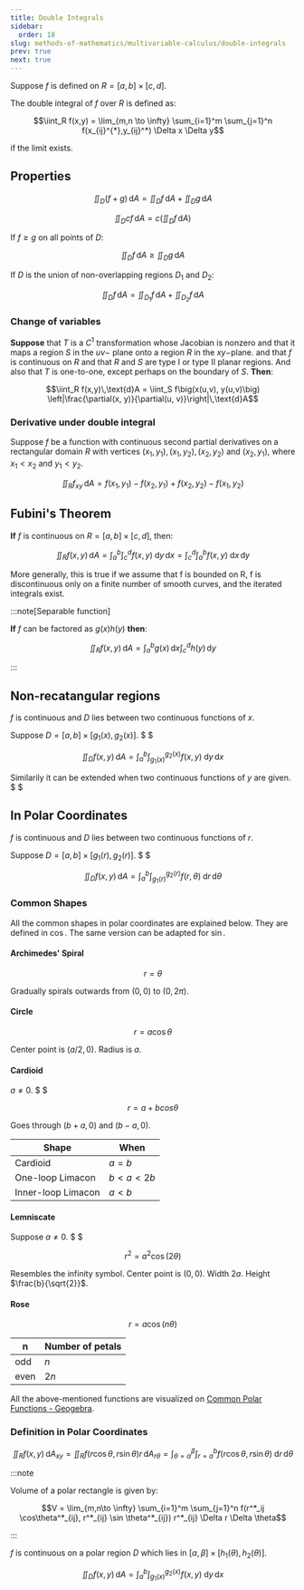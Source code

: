 ```yaml
---
title: Double Integrals
sidebar:
  order: 18
slug: methods-of-mathematics/multivariable-calculus/double-integrals
prev: true
next: true
---
```


Suppose $f$ is defined on $R = [a,b] \times [c,d]$.

The double integral of $f$ over $R$ is defined as:

```math
\iint_R f(x,y) = \lim_{m,n \to \infty} \sum_{i=1}^m \sum_{j=1}^n f(x_{ij}^{*},y_{ij}^*) \Delta x \Delta y
```

if the limit exists.

## Properties

```math
\iint_D (f + g)\,\text{d}A =
\iint_D f\,\text{d}A +
\iint_D g\,\text{d}A
```

```math
\iint_D cf\,\text{d}A =
c\left(\iint_D f\,\text{d}A\right)
```

If $f \ge g$ on all points of $D$:

```math
\iint_D f\,\text{d}A \ge
\iint_D g\,\text{d}A
```

If $D$ is the union of non-overlapping regions $D_1$ and $D_2$:

```math
\iint_D f\,\text{d}A =
\iint_{D_1} f\,\text{d}A +
\iint_{D_2} f\,\text{d}A
```

### Change of variables

**Suppose** that $T$ is a $C^1$ transformation whose Jacobian is nonzero and that it maps a region
$S$ in the $uv$− plane onto a region $R$ in the $xy$−plane. and that $f$ is continuous on $R$ and that $R$ and $S$ are type I or type II planar regions. And also that $T$ is one-to-one, except perhaps on the boundary of $S$. **Then**:

```math
\iint_R f(x,y)\,\text{d}A =
\iint_S f\big(x(u,v), y(u,v)\big) \left|\frac{\partial(x, y)}{\partial(u, v)}\right|\,\text{d}A
```

### Derivative under double integral

Suppose $f$ be a function with continuous second partial derivatives on a rectangular
domain $R$ with vertices $(x_1, y_1),(x_1, y_2),(x_2, y_2)$ and $(x_2, y_1)$, where $x_1 < x_2$ and
$y_1 < y_2$.

```math
\iint_R f_{xy} \,\text{d}A = f(x_1, y_1) - f(x_2, y_1) + f(x_2, y_2) - f(x_1, y_2)
```

## Fubini's Theorem

**If** $f$ is continuous on $R = [a,b] \times [c,d]$, then:

```math
\iint_R f(x,y)\,\text{d}A =
\int_a^b \int_c^d f(x,y)\;\text{d}y\,\text{d}x =
\int_c^d \int_a^b f(x,y)\;\text{d}x\,\text{d}y
```

More generally, this is true if we assume that f is bounded on R, f is discontinuous only on a finite number of
smooth curves, and the iterated integrals exist.

:::note[Separable function]

**If** $f$ can be factored as $g(x)h(y)$ **then**:

```math
\iint_R f(x,y)\,\text{d}A =\int_a^b g(x)\,\text{d}x \int_c^d h(y)\,\text{d}y
```

:::

## Non-recatangular regions

$f$ is continuous and $D$ lies between two continuous functions of $x$.

Suppose $D = [a,b] \times [g_1(x), g_2(x)]$. $ $

```math
\iint_D f(x,y)\,\text{d}A =\int_a^b \int_{g_1(x)}^{g_2(x)} f(x,y)\;\text{d}y\,\text{d}x
```

Similarily it can be extended when two continuous functions of $y$ are given. $ $

## In Polar Coordinates

$f$ is continuous and $D$ lies between two continuous functions of $r$.

Suppose $D = [a,b] \times [g_1(r), g_2(r)]$. $ $

```math
\iint_D f(x,y)\,\text{d}A =\int_a^b \int_{g_1(r)}^{g_2(r)} f(r,\theta)\;\text{d}r\,\text{d}\theta
```

### Common Shapes

All the common shapes in polar coordinates are explained below. They are defined in $\cos$. The same version can be adapted for $\sin$.

#### Archimedes' Spiral

```math
r=\theta
```

Gradually spirals outwards from $(0,0)$ to $(0, 2\pi)$.

#### Circle

```math
r=a\cos\theta
```

Center point is $(a/2,0)$. Radius is $a$.

#### Cardioid

$a\neq 0$. $ $

```math
r=a+bcos\theta
```

Goes through $(b+a,0)$ and $(b-a,0)$.

| Shape              | When             |
| ------------------ | ---------------- |
| Cardioid           | $a=b$            |
| One-loop Limacon   | $b \lt a \lt 2b$ |
| Inner-loop Limacon | $a \lt b$         |

#### Lemniscate

Suppose $a\neq 0$. $ $

```math
r^2 = a^2 \cos(2\theta)
```

Resembles the infinity symbol. Center point is $(0,0)$. Width $2a$. Height $\frac{b}{\sqrt{2}}$.

#### Rose

```math
r = a \cos (n\theta)
```

| n    | Number of petals |
| ---- | ---------------- |
| odd  | $n$              |
| even | $2n$             |

All the above-mentioned functions are visualized on [Common Polar Functions - Geogebra](https://www.geogebra.org/graphing/x4ykj7hk).

### Definition in Polar Coordinates

```math
\iint_R f(x,y)\,\text{d}A_{xy}=
\iint_R f(r \cos\theta, r \sin\theta)r \,\text{d}A_{r\theta}=
\int_{\theta=\alpha}^\beta \int_{r=a}^{b} f(r\cos\theta,r\sin\theta)\;\text{d}r\,\text{d}\theta
```

:::note

Volume of a polar rectangle is given by:

```math
V = \lim_{m,n\to \infty}
\sum_{i=1}^m 
\sum_{j=1}^n
f(r^*_ij \cos\theta^*_{ij}, r^*_{ij} \sin \theta^*_{ij})
r^*_{ij}
\Delta r \Delta \theta
```

:::

$f$ is continuous on a polar region $D$ which lies in $[\alpha,\beta]\times[h_1(\theta),h_2(\theta)]$.

```math
\iint_D f(x,y)\,\text{d}A =\int_a^b \int_{g_1(x)}^{g_2(x)} f(x,y)\;\text{d}y\,\text{d}x
```
